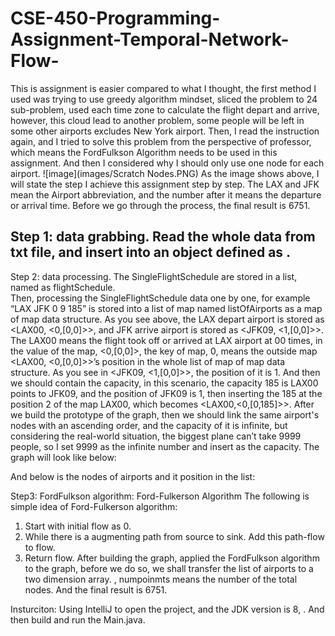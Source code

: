 # CSE-450-Programming-Assignment-Temporal-Network-Flow-

This is assignment is easier compared to what I thought, the first method I used was trying to use greedy algorithm mindset, sliced the problem to 24 sub-problem, used each time zone to calculate the flight depart and arrive, however, this cloud lead to another problem, some people will be left in some other airports excludes New York airport.
Then, I read the instruction again, and I tried to solve this problem from the perspective of professor, which means the FordFulkson Algorithm needs to be used in this assignment. And then I considered why I should only use one node for each airport.
![image](images/Scratch Nodes.PNG)
As the image shows above, I will state the step I achieve this assignment step by step. The LAX and JFK mean the Airport abbreviation, and the number after it means the departure or arrival time.
Before we go through the process, the final result is 6751.
## Step 1: data grabbing. Read the whole data from txt file, and insert into an object defined as  . 
Step 2: data processing. The SingleFlightSchedule are stored in a list, named as flightSchedule.  
Then, processing the SingleFlightSchedule data one by one, for example “LAX JFK	0 9 185”  is stored into a list of map named listOfAirports as a map of map data structure. 
As you see above, the LAX depart airport is stored as <LAX00, <0,[0,0]>>, and JFK arrive airport is stored as <JFK09, <1,[0,0]>>.  The LAX00 means the flight took off or arrived at LAX airport at 00 times, in the value of the map, <0,[0,0]>, the key of map, 0, means the outside map <LAX00, <0,[0,0]>>’s position in the whole list of map of map data structure. As you see in <JFK09, <1,[0,0]>>, the position of it is 1. And then we should contain the capacity, in this scenario, the capacity 185 is LAX00 points to JFK09, and the position of JFK09 is 1, then inserting the 185 at the position 2 of the map LAX00, which becomes <LAX00,<0,[0,185]>>. 
	After we build the prototype of the graph, then we should link the same airport's nodes with an ascending order, and the capacity of it is infinite, but considering the real-world situation, the biggest plane can’t take 9999 people, so I set 9999 as the infinite number and insert as the capacity.
The graph will look like below:
  
And below is the nodes of airports and it position in the list:
 

Step3: FordFulkson algorithm:
Ford-Fulkerson Algorithm 
The following is simple idea of Ford-Fulkerson algorithm:
1) Start with initial flow as 0.
2) While there is a augmenting path from source to sink. 
           Add this path-flow to flow.
3) Return flow.
After building the graph, applied the FordFulkson algorithm to the graph, before we do so, we shall transfer the list of airports to a two dimension array.  , numpoinmts means the number of the total nodes.
And the final result is 6751. 


Insturciton:
	Using IntelliJ to open the project, and the JDK version is 8,  . And then build and run the Main.java.

